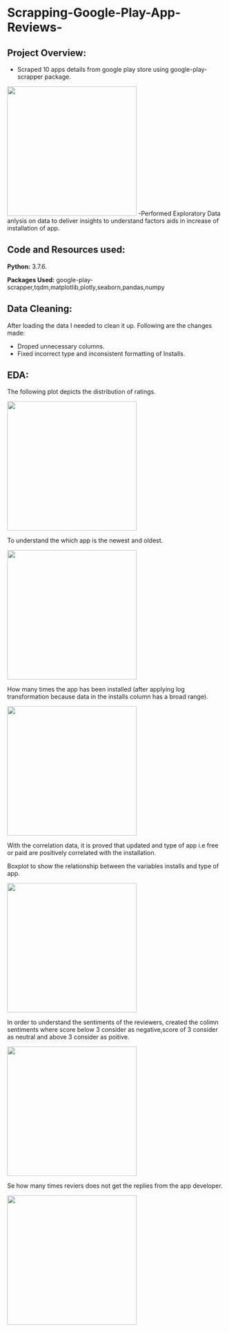 # Scrapping-Google-Play-App-Reviews-
## Project Overview:
- Scraped 10 apps details from google play store using google-play-scrapper package.
<img src='download (1).png' width='300' height='300'>
-Performed Exploratory Data anlysis on data to deliver insights to understand factors aids in increase of installation of app.

## Code and Resources used:
**Python:** 3.7.6.

**Packages Used:** google-play-scrapper,tqdm,matplotlib,plotly,seaborn,pandas,numpy

## Data Cleaning:
After loading the data I needed to clean it up.
Following are the changes made:
- Droped unnecessary columns.
- Fixed incorrect type and inconsistent formatting of Installs.



## EDA:

The following plot depicts the distribution of ratings.

<img src='download (1).png' width='300' height='300'>


To understand the which app is the newest and oldest.

<img src='download (1).png' width='300' height='300'>

How many times the app has been installed (after applying log transformation because data in the installs column has a broad range).

<img src='download (1).png' width='300' height='300'>

With the correlation data, it is proved that updated and type of app i.e free or paid are positively correlated with the installation.

Boxplot to show the relationship between the variables installs and type of app.

<img src='download (1).png' width='300' height='300'>

 In order to understand the sentiments of the reviewers, created the colimn sentiments where score below 3 consider as negative,score of 3 consider as neutral and above 3 consider as poitive.

<img src='download (1).png' width='300' height='300'>

Se how many times reviers does not get the replies from the app developer.

<img src='download (1).png' width='300' height='300'>










